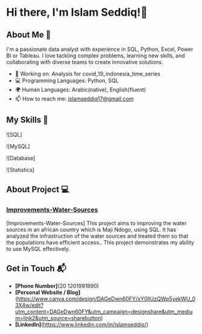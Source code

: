 # Hi there, I'm Islam Seddiq!👋

## About Me 🚀

I'm a passionate data analyst with experience in SQL, Python, Excel, Power BI or Tableau. I love tackling complex problems, learning new skills, and collaborating with diverse teams to create innovative solutions.

- 🔭 Working on: Analysis for covid_19_indonesia_time_series 
- 💻 Programming Languages: Python, SQL
- 🌍 Human Languages: Arabic(native), English(fluent)
- 📫 How to reach me: islamseddiq17@gmail.com

## My Skills 🧠

![SQL]

![MySQL]

![Database]

![Statistics]

## About Project 💻

### [Improvements-Water-Sources](https://drive.google.com/drive/folders/1KLjzrGp8sixfZahrr1DoyGt92E5QH2NQ?usp=drive_link)

[Improvements-Water-Sources] This project aims to improving the water sources in an african country which is Maji Ndogo, using SQL. It has analyzed the infrastruction of the water sources and treated them so that the populations have efficient access.. This project demonstrates my ability to use MySQL effectively.

## Get in Touch 📬
- **[Phone Number]**(20 1201991890)
- **[Personal Website / Blog]**(https://www.canva.com/design/DAGeDwn60FY/xY0llUzQWp5yekWU_03X4w/edit?utm_content=DAGeDwn60FY&utm_campaign=designshare&utm_medium=link2&utm_source=sharebutton)
- **[LinkedIn]**(https://www.linkedin.com/in/islamseddiq/)
